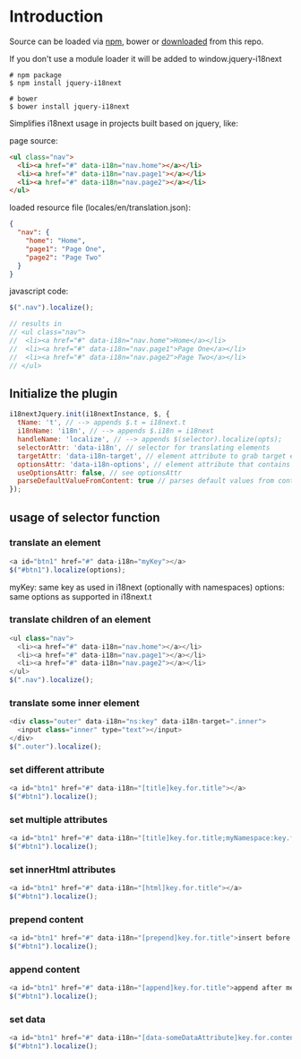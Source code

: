 # Introduction

Source can be loaded via [npm](https://www.npmjs.com/package/jquery-i18next), bower or [downloaded](https://github.com/i18next/jquery-i18next/blob/master/i18next-jquery.min.js) from this repo.

If you don't use a module loader it will be added to window.jquery-i18next

```
# npm package
$ npm install jquery-i18next

# bower
$ bower install jquery-i18next
```

Simplifies i18next usage in projects built based on jquery, like:

page source:

```html
<ul class="nav">
  <li><a href="#" data-i18n="nav.home"></a></li>
  <li><a href="#" data-i18n="nav.page1"></a></li>
  <li><a href="#" data-i18n="nav.page2"></a></li>
</ul>
```

loaded resource file (locales/en/translation.json):

```json
{
  "nav": {
    "home": "Home",
    "page1": "Page One",
    "page2": "Page Two"
  }
}
```

javascript code:

```js
$(".nav").localize();

// results in
// <ul class="nav">
//  <li><a href="#" data-i18n="nav.home">Home</a></li>
//  <li><a href="#" data-i18n="nav.page1">Page One</a></li>
//  <li><a href="#" data-i18n="nav.page2">Page Two</a></li>
// </ul>
```

## Initialize the plugin

```js
i18nextJquery.init(i18nextInstance, $, {
  tName: 't', // --> appends $.t = i18next.t
  i18nName: 'i18n', // --> appends $.i18n = i18next
  handleName: 'localize', // --> appends $(selector).localize(opts);
  selectorAttr: 'data-i18n', // selector for translating elements
  targetAttr: 'data-i18n-target', // element attribute to grab target element to translate (if diffrent then itself)
  optionsAttr: 'data-i18n-options', // element attribute that contains options, will load/set if useOptionsAttr = true
  useOptionsAttr: false, // see optionsAttr
  parseDefaultValueFromContent: true // parses default values from content ele.val or ele.text
});
```

## usage of selector function

### translate an element

```js
<a id="btn1" href="#" data-i18n="myKey"></a>
$("#btn1").localize(options);
```

myKey: same key as used in i18next (optionally with namespaces)
options: same options as supported in i18next.t

### translate children of an element

```js
<ul class="nav">
  <li><a href="#" data-i18n="nav.home"></a></li>
  <li><a href="#" data-i18n="nav.page1"></a></li>
  <li><a href="#" data-i18n="nav.page2"></a></li>
</ul>
$(".nav").localize();
```

### translate some inner element
```js
<div class="outer" data-i18n="ns:key" data-i18n-target=".inner">
  <input class="inner" type="text"></input>
</div>
$(".outer").localize();
```

### set different attribute
```js
<a id="btn1" href="#" data-i18n="[title]key.for.title"></a>
$("#btn1").localize();
```

### set multiple attributes
```js
<a id="btn1" href="#" data-i18n="[title]key.for.title;myNamespace:key.for.text"></a>
$("#btn1").localize();
```

### set innerHtml attributes
```js
<a id="btn1" href="#" data-i18n="[html]key.for.title"></a>
$("#btn1").localize();
```

### prepend content
```js
<a id="btn1" href="#" data-i18n="[prepend]key.for.title">insert before me, please!</a>
$("#btn1").localize();
```

### append content
```js
<a id="btn1" href="#" data-i18n="[append]key.for.title">append after me, please!</a>
$("#btn1").localize();
```

### set data
```js
<a id="btn1" href="#" data-i18n="[data-someDataAttribute]key.for.content"></a>
$("#btn1").localize();
```
